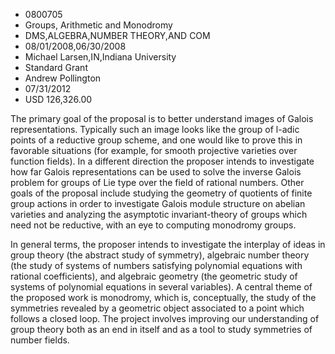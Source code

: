 
* 0800705
* Groups, Arithmetic and Monodromy
* DMS,ALGEBRA,NUMBER THEORY,AND COM
* 08/01/2008,06/30/2008
* Michael Larsen,IN,Indiana University
* Standard Grant
* Andrew Pollington
* 07/31/2012
* USD 126,326.00

The primary goal of the proposal is to better understand images of Galois
representations. Typically such an image looks like the group of l-adic points
of a reductive group scheme, and one would like to prove this in favorable
situations (for example, for smooth projective varieties over function fields).
In a different direction the proposer intends to investigate how far Galois
representations can be used to solve the inverse Galois problem for groups of
Lie type over the field of rational numbers. Other goals of the proposal include
studying the geometry of quotients of finite group actions in order to
investigate Galois module structure on abelian varieties and analyzing the
asymptotic invariant-theory of groups which need not be reductive, with an eye
to computing monodromy groups.

In general terms, the proposer intends to investigate the interplay of ideas in
group theory (the abstract study of symmetry), algebraic number theory (the
study of systems of numbers satisfying polynomial equations with rational
coefficients), and algebraic geometry (the geometric study of systems of
polynomial equations in several variables). A central theme of the proposed work
is monodromy, which is, conceptually, the study of the symmetries revealed by a
geometric object associated to a point which follows a closed loop. The project
involves improving our understanding of group theory both as an end in itself
and as a tool to study symmetries of number fields.
